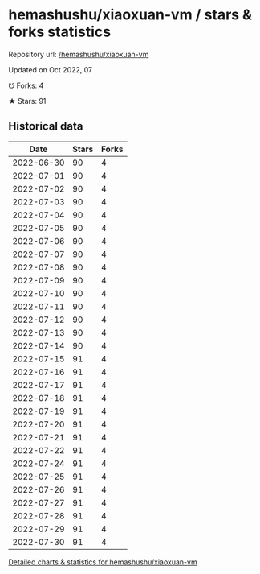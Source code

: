 # hemashushu/xiaoxuan-vm / stars & forks statistics

Repository url: [/hemashushu/xiaoxuan-vm](https://github.com/hemashushu/xiaoxuan-vm)

Updated on Oct 2022, 07

☋ Forks: 4

★ Stars: 91

## Historical data
| Date | Stars | Forks |
|------|-------|-------|
| 2022-06-30 | 90 | 4 | 
| 2022-07-01 | 90 | 4 | 
| 2022-07-02 | 90 | 4 | 
| 2022-07-03 | 90 | 4 | 
| 2022-07-04 | 90 | 4 | 
| 2022-07-05 | 90 | 4 | 
| 2022-07-06 | 90 | 4 | 
| 2022-07-07 | 90 | 4 | 
| 2022-07-08 | 90 | 4 | 
| 2022-07-09 | 90 | 4 | 
| 2022-07-10 | 90 | 4 | 
| 2022-07-11 | 90 | 4 | 
| 2022-07-12 | 90 | 4 | 
| 2022-07-13 | 90 | 4 | 
| 2022-07-14 | 90 | 4 | 
| 2022-07-15 | 91 | 4 | 
| 2022-07-16 | 91 | 4 | 
| 2022-07-17 | 91 | 4 | 
| 2022-07-18 | 91 | 4 | 
| 2022-07-19 | 91 | 4 | 
| 2022-07-20 | 91 | 4 | 
| 2022-07-21 | 91 | 4 | 
| 2022-07-22 | 91 | 4 | 
| 2022-07-24 | 91 | 4 | 
| 2022-07-25 | 91 | 4 | 
| 2022-07-26 | 91 | 4 | 
| 2022-07-27 | 91 | 4 | 
| 2022-07-28 | 91 | 4 | 
| 2022-07-29 | 91 | 4 | 
| 2022-07-30 | 91 | 4 | 


[Detailed charts & statistics for hemashushu/xiaoxuan-vm](https://reviewgithub.com/rep/hemashushu/xiaoxuan-vm)
